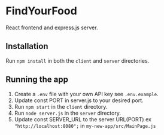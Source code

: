 # FindYourFood

React frontend and express.js server.

## Installation

Run `npm install` in both the `client` and `server` directories.

## Running the app

1. Create a `.env` file with your own API key see `.env.example`.
2. Update const PORT in server.js to your desired port.
3. Run `npm start` in the `client` directory.
4. Run `node server.js` in the `server` directory.
5. Update const SERVER_URL to the server URL(PORT) ex `"http://localhost:8080";` in `my-new-app/src/MainPage.js`

